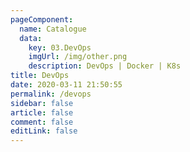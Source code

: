 ```yaml
---
pageComponent: 
  name: Catalogue
  data: 
    key: 03.DevOps
    imgUrl: /img/other.png
    description: DevOps | Docker | K8s
title: DevOps
date: 2020-03-11 21:50:55
permalink: /devops
sidebar: false
article: false
comment: false
editLink: false
---
```

